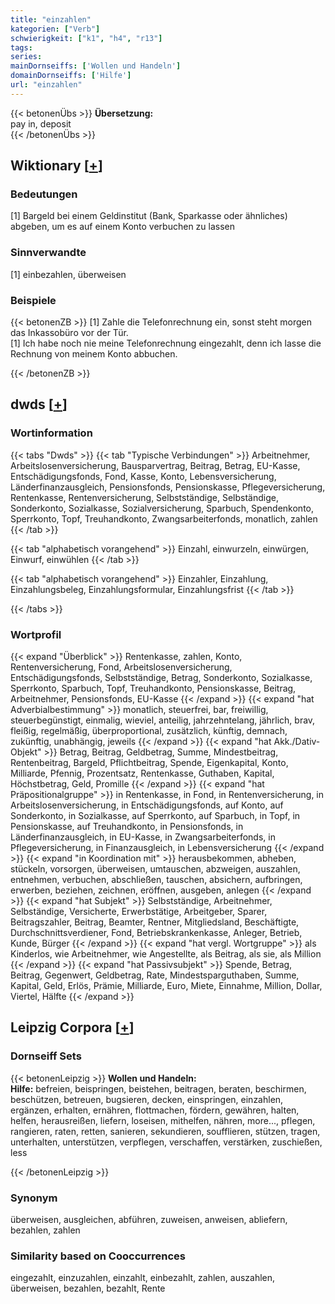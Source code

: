 ```yaml
---
title: "einzahlen"
kategorien: ["Verb"]
schwierigkeit: ["k1", "h4", "r13"]
tags:
series:
mainDornseiffs: ['Wollen und Handeln']
domainDornseiffs: ['Hilfe']
url: "einzahlen"
---
```


{{< betonenÜbs >}}
**Übersetzung:**  
pay in, deposit  
{{< /betonenÜbs >}}

## Wiktionary [[+](https://de.wiktionary.org/wiki/einzahlen)]

### Bedeutungen
[1] Bargeld bei einem Geldinstitut (Bank, Sparkasse oder ähnliches) abgeben, um es auf einem Konto verbuchen zu lassen  

### Sinnverwandte
[1] einbezahlen, überweisen  

### Beispiele
{{< betonenZB >}}
[1] Zahle die Telefonrechnung ein, sonst steht morgen das Inkassobüro vor der Tür.  
[1] Ich habe noch nie meine Telefonrechnung eingezahlt, denn ich lasse die Rechnung von meinem Konto abbuchen.  

{{< /betonenZB >}}


## dwds [[+](https://www.dwds.de/wb/einzahlen)]

### Wortinformation
{{< tabs "Dwds" >}}
{{< tab "Typische Verbindungen" >}}
Arbeitnehmer, Arbeitslosenversicherung, Bausparvertrag, Beitrag, Betrag, EU-Kasse, Entschädigungsfonds, Fond, Kasse, Konto, Lebensversicherung, Länderfinanzausgleich, Pensionsfonds, Pensionskasse, Pflegeversicherung, Rentenkasse, Rentenversicherung, Selbstständige, Selbständige, Sonderkonto, Sozialkasse, Sozialversicherung, Sparbuch, Spendenkonto, Sperrkonto, Topf, Treuhandkonto, Zwangsarbeiterfonds, monatlich, zahlen
{{< /tab >}}

{{< tab "alphabetisch vorangehend" >}}
Einzahl, einwurzeln, einwürgen, Einwurf, einwühlen
{{< /tab >}}

{{< tab "alphabetisch vorangehend" >}}
Einzahler, Einzahlung, Einzahlungsbeleg, Einzahlungsformular, Einzahlungsfrist
{{< /tab >}}

{{< /tabs >}}

### Wortprofil
{{< expand "Überblick" >}} Rentenkasse, zahlen, Konto, Rentenversicherung, Fond, Arbeitslosenversicherung, Entschädigungsfonds, Selbstständige, Betrag, Sonderkonto, Sozialkasse, Sperrkonto, Sparbuch, Topf, Treuhandkonto, Pensionskasse, Beitrag, Arbeitnehmer, Pensionsfonds, EU-Kasse {{< /expand >}}
{{< expand "hat Adverbialbestimmung" >}} monatlich, steuerfrei, bar, freiwillig, steuerbegünstigt, einmalig, wieviel, anteilig, jahrzehntelang, jährlich, brav, fleißig, regelmäßig, überproportional, zusätzlich, künftig, demnach, zukünftig, unabhängig, jeweils {{< /expand >}}
{{< expand "hat Akk./Dativ-Objekt" >}} Betrag, Beitrag, Geldbetrag, Summe, Mindestbeitrag, Rentenbeitrag, Bargeld, Pflichtbeitrag, Spende, Eigenkapital, Konto, Milliarde, Pfennig, Prozentsatz, Rentenkasse, Guthaben, Kapital, Höchstbetrag, Geld, Promille {{< /expand >}}
{{< expand "hat Präpositionalgruppe" >}} in Rentenkasse, in Fond, in Rentenversicherung, in Arbeitslosenversicherung, in Entschädigungsfonds, auf Konto, auf Sonderkonto, in Sozialkasse, auf Sperrkonto, auf Sparbuch, in Topf, in Pensionskasse, auf Treuhandkonto, in Pensionsfonds, in Länderfinanzausgleich, in EU-Kasse, in Zwangsarbeiterfonds, in Pflegeversicherung, in Finanzausgleich, in Lebensversicherung {{< /expand >}}
{{< expand "in Koordination mit" >}} herausbekommen, abheben, stückeln, vorsorgen, überweisen, umtauschen, abzweigen, auszahlen, entnehmen, verbuchen, abschließen, tauschen, absichern, aufbringen, erwerben, beziehen, zeichnen, eröffnen, ausgeben, anlegen {{< /expand >}}
{{< expand "hat Subjekt" >}} Selbstständige, Arbeitnehmer, Selbständige, Versicherte, Erwerbstätige, Arbeitgeber, Sparer, Beitragszahler, Beitrag, Beamter, Rentner, Mitgliedsland, Beschäftigte, Durchschnittsverdiener, Fond, Betriebskrankenkasse, Anleger, Betrieb, Kunde, Bürger {{< /expand >}}
{{< expand "hat vergl. Wortgruppe" >}} als Kinderlos, wie Arbeitnehmer, wie Angestellte, als Beitrag, als sie, als Million {{< /expand >}}
{{< expand "hat Passivsubjekt" >}} Spende, Betrag, Beitrag, Gegenwert, Geldbetrag, Rate, Mindestsparguthaben, Summe, Kapital, Geld, Erlös, Prämie, Milliarde, Euro, Miete, Einnahme, Million, Dollar, Viertel, Hälfte {{< /expand >}}

## Leipzig Corpora [[+](https://corpora.uni-leipzig.de/en/res?word=einzahlen&corpusId=deu_newscrawl-public_2018)]

### Dornseiff Sets
{{< betonenLeipzig >}}
**Wollen und Handeln:**  
**Hilfe:** befreien, beispringen, beistehen, beitragen, beraten, beschirmen, beschützen, betreuen, bugsieren, decken, einspringen, einzahlen, ergänzen, erhalten, ernähren, flottmachen, fördern, gewähren, halten, helfen, herausreißen, liefern, loseisen, mithelfen, nähren, more..., pflegen, rangieren, raten, retten, sanieren, sekundieren, soufflieren, stützen, tragen, unterhalten, unterstützen, verpflegen, verschaffen, verstärken, zuschießen, less  

{{< /betonenLeipzig >}}

### Synonym
überweisen, ausgleichen, abführen, zuweisen, anweisen, abliefern, bezahlen, zahlen


### Similarity based on Cooccurrences
eingezahlt, einzuzahlen, einzahlt, einbezahlt, zahlen, auszahlen, überweisen, bezahlen, bezahlt, Rente

